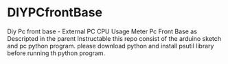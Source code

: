 # DIYPCfrontBase
Diy Pc front base - External PC CPU Usage Meter
Pc Front Base as Descripted in the parent Instructable this repo consist of the arduino sketch and pc python program. please download python and install psutil library before running th python program.

